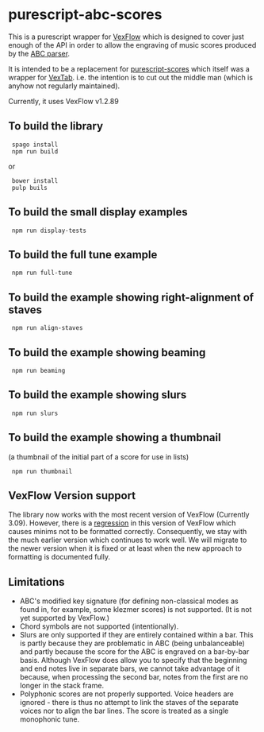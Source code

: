 purescript-abc-scores
=====================

This is a purescript wrapper for [VexFlow](http://www.vexflow.com/) which is designed to cover just enough of the API in order to allow the engraving of music scores produced by the [ABC parser](https://github.com/newlandsvalley/purescript-abc-parser).

It is intended to be a replacement for [purescript-scores](https://github.com/newlandsvalley/purescript-scores) which itself was a wrapper for [VexTab](http://www.vexflow.com/vextab). i.e. the intention is to cut out the middle man (which is anyhow not regularly maintained).

Currently, it uses VexFlow v1.2.89

To build the library
--------------------

     spago install
     npm run build

or   

     bower install
     pulp buils

To build the small display examples
-----------------------------------
     npm run display-tests

To build the full tune example
------------------------------
     npm run full-tune

To build the example showing right-alignment of staves
------------------------------------------------------
     npm run align-staves

To build the example showing beaming
------------------------------------
     npm run beaming

To build the example showing slurs
----------------------------------
     npm run slurs

To build the example showing a thumbnail
----------------------------------------

(a thumbnail of the initial part of a score for use in lists)

     npm run thumbnail

VexFlow Version support
-----------------------

The library now works with the most recent version of VexFlow (Currently 3.09).  However, there is a [regression](https://github.com/0xfe/vexflow/issues/798) in this version of VexFlow which causes minims not to be formatted correctly. Consequently, we stay with the much earlier version which continues to work well.  We will migrate to the newer version when it is fixed or at least when the new approach to formatting is documented fully.


Limitations
-----------

*  ABC's modified key signature (for defining non-classical modes as found in, for example, some klezmer scores) is not supported.  (It is not yet supported by VexFlow.)
*  Chord symbols are not supported (intentionally).
*  Slurs are only supported if they are entirely contained within a bar.  This is partly because they are problematic in ABC (being unbalanceable) and partly because the score for the ABC is engraved on a bar-by-bar basis.  Although VexFlow does allow you to specify that the beginning and end notes live in separate bars, we cannot take advantage of it because, when processing the second bar, notes from the first are no longer in the stack frame.
*  Polyphonic scores are not properly supported.  Voice headers are ignored - there is thus no attempt to link the staves of the separate voices nor to align the bar lines.  The score is treated as a single monophonic tune.
